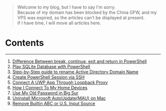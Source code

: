 > Welcome to my blog, but I have to say I'm sorry.  
> Because of my domain has been blocked by the China GFW, and my VPS was expired, so the articles can't be displayed at present.  
> If I have time, I will move all articles here.

# Contents
---
1.  [Difference Between break, continue, exit and return in PowerShell](/pwsh/Difference-Between-break-continue-exit-return-PowerShell)
2.  [Play SQLite Database with PowerShell](/misc/play-sqlite-database-with-powershell)
3.  [Step-by-Step guide to rename Active Directory Domain Name](/ad/Step-by-Step%20guide%20to%20rename%20Active%20Directory%20Domain%20Name)
4.  [Create PowerShell Session via SSH](/win/create-powershell-session-via-ssh)
5.  [Connect A UWP App Through Loopback Proxy](/win/connect-a-uwp-app-through-loopback-proxy)
6.  [How I Connect To My Home Devices](/misc/how-i-connect-to-my-home-devices)
7.  [Use My Old Password in Big Sur](/osx/use-weak-password-in-big-sur.md)
8.  [Uninstall Microsoft AutoUpdate(MAU) on Mac](/osx/remove-mau-manually.md)
9.  [Remove Builtin ABC or U.S. Input Source](/osx/remove-abc.md)
